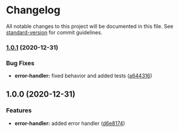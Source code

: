 # Changelog

All notable changes to this project will be documented in this file. See [standard-version](https://github.com/conventional-changelog/standard-version) for commit guidelines.

### [1.0.1](https://github.com/MapColonies/error-express-handler/compare/v1.0.0...v1.0.1) (2020-12-31)


### Bug Fixes

* **error-handler:** fixed behavior and added tests ([a644316](https://github.com/MapColonies/error-express-handler/commit/a644316d4460e24205da9cd4a657cd0161612841))

## 1.0.0 (2020-12-31)


### Features

* **error-handler:** added error handler ([d6e8174](https://github.com/MapColonies/error-express-handler/commit/d6e817425d70989c3787e249c877ade08555949a))
